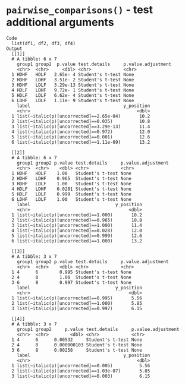 # `pairwise_comparisons()` - test additional arguments

    Code
      list(df1, df2, df3, df4)
    Output
      [[1]]
      # A tibble: 6 x 7
        group1 group2  p.value test.details     p.value.adjustment
        <chr>  <chr>     <dbl> <chr>            <chr>             
      1 HDHF   HDLF   2.65e- 4 Student's t-test None              
      2 HDHF   LDHF   3.51e- 2 Student's t-test None              
      3 HDHF   LDLF   3.29e-13 Student's t-test None              
      4 HDLF   LDHF   9.72e- 1 Student's t-test None              
      5 HDLF   LDLF   6.62e- 4 Student's t-test None              
      6 LDHF   LDLF   1.11e- 9 Student's t-test None              
        label                                   y_position
        <chr>                                        <dbl>
      1 list(~italic(p)[uncorrected]==2.65e-04)       10.2
      2 list(~italic(p)[uncorrected]==0.035)          10.8
      3 list(~italic(p)[uncorrected]==3.29e-13)       11.4
      4 list(~italic(p)[uncorrected]==0.972)          12.0
      5 list(~italic(p)[uncorrected]==0.001)          12.6
      6 list(~italic(p)[uncorrected]==1.11e-09)       13.2
      
      [[2]]
      # A tibble: 6 x 7
        group1 group2 p.value test.details     p.value.adjustment
        <chr>  <chr>    <dbl> <chr>            <chr>             
      1 HDHF   HDLF    1.00   Student's t-test None              
      2 HDHF   LDHF    0.965  Student's t-test None              
      3 HDHF   LDLF    1.00   Student's t-test None              
      4 HDLF   LDHF    0.0281 Student's t-test None              
      5 HDLF   LDLF    0.999  Student's t-test None              
      6 LDHF   LDLF    1.00   Student's t-test None              
        label                                y_position
        <chr>                                     <dbl>
      1 list(~italic(p)[uncorrected]==1.000)       10.2
      2 list(~italic(p)[uncorrected]==0.965)       10.8
      3 list(~italic(p)[uncorrected]==1.000)       11.4
      4 list(~italic(p)[uncorrected]==0.028)       12.0
      5 list(~italic(p)[uncorrected]==0.999)       12.6
      6 list(~italic(p)[uncorrected]==1.000)       13.2
      
      [[3]]
      # A tibble: 3 x 7
        group1 group2 p.value test.details     p.value.adjustment
        <chr>  <chr>    <dbl> <chr>            <chr>             
      1 4      6        0.995 Student's t-test None              
      2 4      8        1.00  Student's t-test None              
      3 6      8        0.997 Student's t-test None              
        label                                y_position
        <chr>                                     <dbl>
      1 list(~italic(p)[uncorrected]==0.995)       5.56
      2 list(~italic(p)[uncorrected]==1.000)       5.85
      3 list(~italic(p)[uncorrected]==0.997)       6.15
      
      [[4]]
      # A tibble: 3 x 7
        group1 group2     p.value test.details     p.value.adjustment
        <chr>  <chr>        <dbl> <chr>            <chr>             
      1 4      6      0.00532     Student's t-test None              
      2 4      8      0.000000103 Student's t-test None              
      3 6      8      0.00258     Student's t-test None              
        label                                   y_position
        <chr>                                        <dbl>
      1 list(~italic(p)[uncorrected]==0.005)          5.56
      2 list(~italic(p)[uncorrected]==1.03e-07)       5.85
      3 list(~italic(p)[uncorrected]==0.003)          6.15
      

